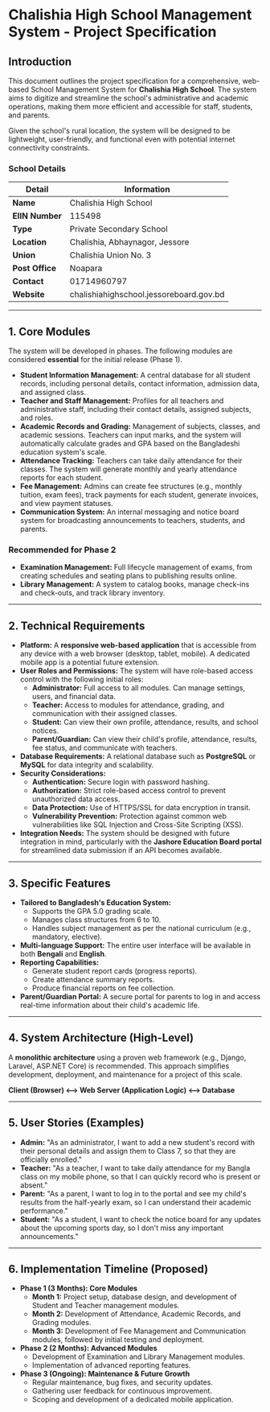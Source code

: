 # Chalishia High School Management System - Project Specification

## Introduction

This document outlines the project specification for a comprehensive, web-based School Management System for **Chalishia High School**. The system aims to digitize and streamline the school's administrative and academic operations, making them more efficient and accessible for staff, students, and parents.

Given the school's rural location, the system will be designed to be lightweight, user-friendly, and functional even with potential internet connectivity constraints.

### School Details

| Detail                | Information                                       |
| --------------------- | ------------------------------------------------- |
| **Name**              | Chalishia High School                            |
| **EIIN Number**       | 115498                                            |
| **Type**              | Private Secondary School                          |
| **Location**          | Chalishia, Abhaynagor, Jessore                   |
| **Union**             | Chalishia Union No. 3                            |
| **Post Office**       | Noapara                                           |
| **Contact**           | 01714960797                                       |
| **Website**           | chalishiahighschool.jessoreboard.gov.bd           |

---

## 1. Core Modules

The system will be developed in phases. The following modules are considered **essential** for the initial release (Phase 1).

*   **Student Information Management:** A central database for all student records, including personal details, contact information, admission data, and assigned class.
*   **Teacher and Staff Management:** Profiles for all teachers and administrative staff, including their contact details, assigned subjects, and roles.
*   **Academic Records and Grading:** Management of subjects, classes, and academic sessions. Teachers can input marks, and the system will automatically calculate grades and GPA based on the Bangladeshi education system's scale.
*   **Attendance Tracking:** Teachers can take daily attendance for their classes. The system will generate monthly and yearly attendance reports for each student.
*   **Fee Management:** Admins can create fee structures (e.g., monthly tuition, exam fees), track payments for each student, generate invoices, and view payment statuses.
*   **Communication System:** An internal messaging and notice board system for broadcasting announcements to teachers, students, and parents.

### Recommended for Phase 2

*   **Examination Management:** Full lifecycle management of exams, from creating schedules and seating plans to publishing results online.
*   **Library Management:** A system to catalog books, manage check-ins and check-outs, and track library inventory.

---

## 2. Technical Requirements

*   **Platform:** A **responsive web-based application** that is accessible from any device with a web browser (desktop, tablet, mobile). A dedicated mobile app is a potential future extension.
*   **User Roles and Permissions:** The system will have role-based access control with the following initial roles:
    *   **Administrator:** Full access to all modules. Can manage settings, users, and financial data.
    *   **Teacher:** Access to modules for attendance, grading, and communication with their assigned classes.
    *   **Student:** Can view their own profile, attendance, results, and school notices.
    *   **Parent/Guardian:** Can view their child's profile, attendance, results, fee status, and communicate with teachers.
*   **Database Requirements:** A relational database such as **PostgreSQL** or **MySQL** for data integrity and scalability.
*   **Security Considerations:**
    *   **Authentication:** Secure login with password hashing.
    *   **Authorization:** Strict role-based access control to prevent unauthorized data access.
    *   **Data Protection:** Use of HTTPS/SSL for data encryption in transit.
    *   **Vulnerability Prevention:** Protection against common web vulnerabilities like SQL Injection and Cross-Site Scripting (XSS).
*   **Integration Needs:** The system should be designed with future integration in mind, particularly with the **Jashore Education Board portal** for streamlined data submission if an API becomes available.

---

## 3. Specific Features

*   **Tailored to Bangladesh's Education System:**
    *   Supports the GPA 5.0 grading scale.
    *   Manages class structures from 6 to 10.
    *   Handles subject management as per the national curriculum (e.g., mandatory, elective).
*   **Multi-language Support:** The entire user interface will be available in both **Bengali** and **English**.
*   **Reporting Capabilities:**
    *   Generate student report cards (progress reports).
    *   Create attendance summary reports.
    *   Produce financial reports on fee collection.
*   **Parent/Guardian Portal:** A secure portal for parents to log in and access real-time information about their child's academic life.

---

## 4. System Architecture (High-Level)

A **monolithic architecture** using a proven web framework (e.g., Django, Laravel, ASP.NET Core) is recommended. This approach simplifies development, deployment, and maintenance for a project of this scale.

**Client (Browser) <--> Web Server (Application Logic) <--> Database**

---

## 5. User Stories (Examples)

*   **Admin:** "As an administrator, I want to add a new student's record with their personal details and assign them to Class 7, so that they are officially enrolled."
*   **Teacher:** "As a teacher, I want to take daily attendance for my Bangla class on my mobile phone, so that I can quickly record who is present or absent."
*   **Parent:** "As a parent, I want to log in to the portal and see my child's results from the half-yearly exam, so I can understand their academic performance."
*   **Student:** "As a student, I want to check the notice board for any updates about the upcoming sports day, so I don't miss any important announcements."

---

## 6. Implementation Timeline (Proposed)

*   **Phase 1 (3 Months): Core Modules**
    *   **Month 1:** Project setup, database design, and development of Student and Teacher management modules.
    *   **Month 2:** Development of Attendance, Academic Records, and Grading modules.
    *   **Month 3:** Development of Fee Management and Communication modules, followed by initial testing and deployment.
*   **Phase 2 (2 Months): Advanced Modules**
    *   Development of Examination and Library Management modules.
    *   Implementation of advanced reporting features.
*   **Phase 3 (Ongoing): Maintenance & Future Growth**
    *   Regular maintenance, bug fixes, and security updates.
    *   Gathering user feedback for continuous improvement.
    *   Scoping and development of a dedicated mobile application.